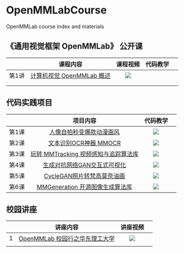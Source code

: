 # OpenMMLabCourse
OpenMMLab course index and materials

## 《通用视觉框架 OpenMMLab》 公开课


|       |                                 课程内容                                  |                                                                       课程视频                                                                       | 代码教学 |       |
| :---: | :-----------------------------------------------------------------------: | :--------------------------------------------------------------------------------------------------------------------------------------------------: | :------: | :---: |
| 第1讲 | [计算机视觉 OpenMMLab 概述](https://www.bilibili.com/video/BV1R341117FJ/) | [![](https://i0.hdslb.com/bfs/archive/6a6a48a5bdfbb09e8bf643ed519cbb983a271c92.png@336w_190h_1c.webp)](https://www.bilibili.com/video/BV1R341117FJ/) |          |       |
|       |                                                                           |                                                                                                                                                      |          |       |
|       |                                                                           |                                                                                                                                                      |          |       |


## 代码实践项目
|       |                                 项目内容                                  |                                                                       代码教学                                                                       |       |
| :---: | :-----------------------------------------------------------------------: | :----------------------------------------------------------------------------------: | :---: |
|第1课| [人像自拍秒变爆款动漫画风](https://www.bilibili.com/video/BV1XL4y1g7in?spm_id_from=333.999.0.0) | [![](https://i0.hdslb.com/bfs/archive/f9972114f65e0bc121619e51720680c461a7b913.jpg@640w_400h_1c.webp)](https://www.bilibili.com/video/BV1XL4y1g7in?spm_id_from=333.999.0.0) |       |
|第2课| [文本识别OCR神器 MMOCR](https://www.bilibili.com/video/BV1Ua411x7dB?spm_id_from=333.999.0.0) | [![](https://i0.hdslb.com/bfs/archive/bff12b73709666351d614fd5fb286767846b7108.jpg@640w_400h_1c.webp)](https://www.bilibili.com/video/BV1Ua411x7dB?spm_id_from=333.999.0.0) |       |
| 第3课 | [玩转 MMTracking 视频感知与追踪算法库](https://www.bilibili.com/video/BV1za411Y7Zm/?spm_id_from=333.788) | [![](https://i1.hdslb.com/bfs/archive/0058cfa97c39341f8679fd58ef04651db2389c4e.jpg@640w_400h_1c.webp)](https://www.bilibili.com/video/BV1za411Y7Zm/?spm_id_from=333.788) |       |
| 第4课 | [生成对抗网络GAN交互式可视化](https://www.bilibili.com/video/BV1R44y1377T?spm_id_from=333.999.0.0) | [![](https://i0.hdslb.com/bfs/archive/bc3485ace63e5850c3541af0f68a18675cbfdc19.jpg@640w_400h_1c.webp)](https://www.bilibili.com/video/BV1R44y1377T?spm_id_from=333.999.0.0) |       |
| 第5课  | [CycleGAN照片转梵高莫奈油画](https://www.bilibili.com/video/BV1wv4y1T71F?spm_id_from=333.999.0.0) | [![](https://i2.hdslb.com/bfs/archive/56a953accbb30ea29408a105aeb7dd406058e8f1.jpg@640w_400h_1c.webp)](https://www.bilibili.com/video/BV1wv4y1T71F?spm_id_from=333.999.0.0) |       |
| 第6课  | [MMGeneration 开源图像生成算法库](https://www.bilibili.com/video/BV1bY4y147kz?spm_id_from=333.999.0.0) | [![](https://i1.hdslb.com/bfs/archive/e0ea4767b305e98ce6039fe623e4cd184923a720.jpg@640w_400h_1c.webp)](https://www.bilibili.com/video/BV1bY4y147kz?spm_id_from=333.999.0.0) |       |
## 校园讲座
|       |                                 讲座内容                                  |                                                                       讲座视频                                                                       |       |
| :---: | :-----------------------------------------------------------------------: | :--------------------------------------------------------------------------------------------------------------------------------------------------: | :---: |
| 1 | [OpenMMLab 校园行之华东理工大学](https://www.bilibili.com/video/BV1Gb4y1B7D4?spm_id_from=333.999.0.0) | [![](https://i0.hdslb.com/bfs/archive/31141624f6f30f730e71de1fdf5f2ea799ef81d2.jpg@640w_400h_1c.webp)](https://www.bilibili.com/video/BV1Gb4y1B7D4?spm_id_from=333.999.0.0) |       |
|| []() | [![]()]() |       |


